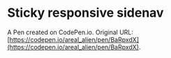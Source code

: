 # Sticky responsive sidenav

A Pen created on CodePen.io. Original URL: [https://codepen.io/areal_alien/pen/BaRpxdX](https://codepen.io/areal_alien/pen/BaRpxdX).

